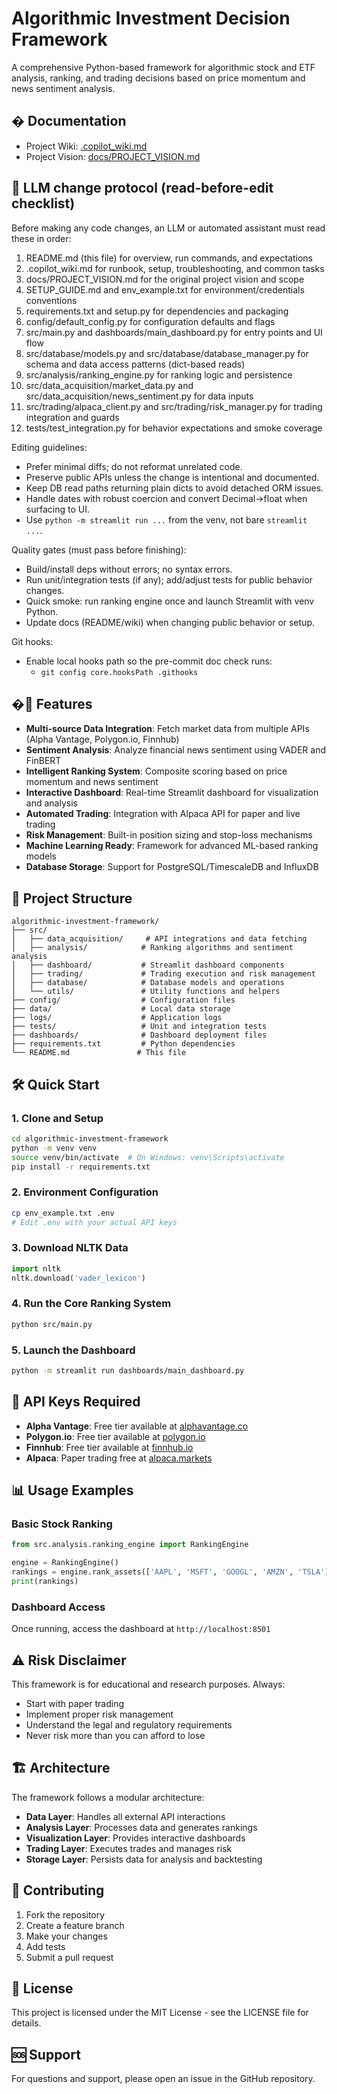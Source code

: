 # Algorithmic Investment Decision Framework

A comprehensive Python-based framework for algorithmic stock and ETF analysis, ranking, and trading decisions based on price momentum and news sentiment analysis.

## � Documentation

- Project Wiki: [.copilot_wiki.md](./.copilot_wiki.md)
- Project Vision: [docs/PROJECT_VISION.md](./docs/PROJECT_VISION.md)

## 🧭 LLM change protocol (read-before-edit checklist)

Before making any code changes, an LLM or automated assistant must read these in order:
1) README.md (this file) for overview, run commands, and expectations
2) .copilot_wiki.md for runbook, setup, troubleshooting, and common tasks
3) docs/PROJECT_VISION.md for the original project vision and scope
4) SETUP_GUIDE.md and env_example.txt for environment/credentials conventions
5) requirements.txt and setup.py for dependencies and packaging
6) config/default_config.py for configuration defaults and flags
7) src/main.py and dashboards/main_dashboard.py for entry points and UI flow
8) src/database/models.py and src/database/database_manager.py for schema and data access patterns (dict-based reads)
9) src/analysis/ranking_engine.py for ranking logic and persistence
10) src/data_acquisition/market_data.py and src/data_acquisition/news_sentiment.py for data inputs
11) src/trading/alpaca_client.py and src/trading/risk_manager.py for trading integration and guards
12) tests/test_integration.py for behavior expectations and smoke coverage

Editing guidelines:
- Prefer minimal diffs; do not reformat unrelated code.
- Preserve public APIs unless the change is intentional and documented.
- Keep DB read paths returning plain dicts to avoid detached ORM issues.
- Handle dates with robust coercion and convert Decimal→float when surfacing to UI.
- Use `python -m streamlit run ...` from the venv, not bare `streamlit ...`.

Quality gates (must pass before finishing):
- Build/install deps without errors; no syntax errors.
- Run unit/integration tests (if any); add/adjust tests for public behavior changes.
- Quick smoke: run ranking engine once and launch Streamlit with venv Python.
- Update docs (README/wiki) when changing public behavior or setup.

Git hooks:
- Enable local hooks path so the pre-commit doc check runs:
	- `git config core.hooksPath .githooks`

## �🚀 Features

- **Multi-source Data Integration**: Fetch market data from multiple APIs (Alpha Vantage, Polygon.io, Finnhub)
- **Sentiment Analysis**: Analyze financial news sentiment using VADER and FinBERT
- **Intelligent Ranking System**: Composite scoring based on price momentum and news sentiment
- **Interactive Dashboard**: Real-time Streamlit dashboard for visualization and analysis
- **Automated Trading**: Integration with Alpaca API for paper and live trading
- **Risk Management**: Built-in position sizing and stop-loss mechanisms
- **Machine Learning Ready**: Framework for advanced ML-based ranking models
- **Database Storage**: Support for PostgreSQL/TimescaleDB and InfluxDB

## 📁 Project Structure

```
algorithmic-investment-framework/
├── src/
│   ├── data_acquisition/     # API integrations and data fetching
│   ├── analysis/            # Ranking algorithms and sentiment analysis
│   ├── dashboard/           # Streamlit dashboard components
│   ├── trading/             # Trading execution and risk management
│   ├── database/            # Database models and operations
│   └── utils/               # Utility functions and helpers
├── config/                  # Configuration files
├── data/                    # Local data storage
├── logs/                    # Application logs
├── tests/                   # Unit and integration tests
├── dashboards/              # Dashboard deployment files
├── requirements.txt         # Python dependencies
└── README.md               # This file
```

## 🛠 Quick Start

### 1. Clone and Setup

```bash
cd algorithmic-investment-framework
python -m venv venv
source venv/bin/activate  # On Windows: venv\Scripts\activate
pip install -r requirements.txt
```

### 2. Environment Configuration

```bash
cp env_example.txt .env
# Edit .env with your actual API keys
```

### 3. Download NLTK Data

```python
import nltk
nltk.download('vader_lexicon')
```

### 4. Run the Core Ranking System

```bash
python src/main.py
```

### 5. Launch the Dashboard

```bash
python -m streamlit run dashboards/main_dashboard.py
```

## 🔑 API Keys Required

- **Alpha Vantage**: Free tier available at [alphavantage.co](https://www.alphavantage.co/)
- **Polygon.io**: Free tier available at [polygon.io](https://polygon.io/)
- **Finnhub**: Free tier available at [finnhub.io](https://finnhub.io/)
- **Alpaca**: Paper trading free at [alpaca.markets](https://alpaca.markets/)

## 📊 Usage Examples

### Basic Stock Ranking
```python
from src.analysis.ranking_engine import RankingEngine

engine = RankingEngine()
rankings = engine.rank_assets(['AAPL', 'MSFT', 'GOOGL', 'AMZN', 'TSLA'])
print(rankings)
```

### Dashboard Access
Once running, access the dashboard at `http://localhost:8501`

## ⚠️ Risk Disclaimer

This framework is for educational and research purposes. Always:
- Start with paper trading
- Implement proper risk management
- Understand the legal and regulatory requirements
- Never risk more than you can afford to lose

## 🏗 Architecture

The framework follows a modular architecture:
- **Data Layer**: Handles all external API interactions
- **Analysis Layer**: Processes data and generates rankings
- **Visualization Layer**: Provides interactive dashboards
- **Trading Layer**: Executes trades and manages risk
- **Storage Layer**: Persists data for analysis and backtesting

## 🤝 Contributing

1. Fork the repository
2. Create a feature branch
3. Make your changes
4. Add tests
5. Submit a pull request

## 📄 License

This project is licensed under the MIT License - see the LICENSE file for details.

## 🆘 Support

For questions and support, please open an issue in the GitHub repository.
